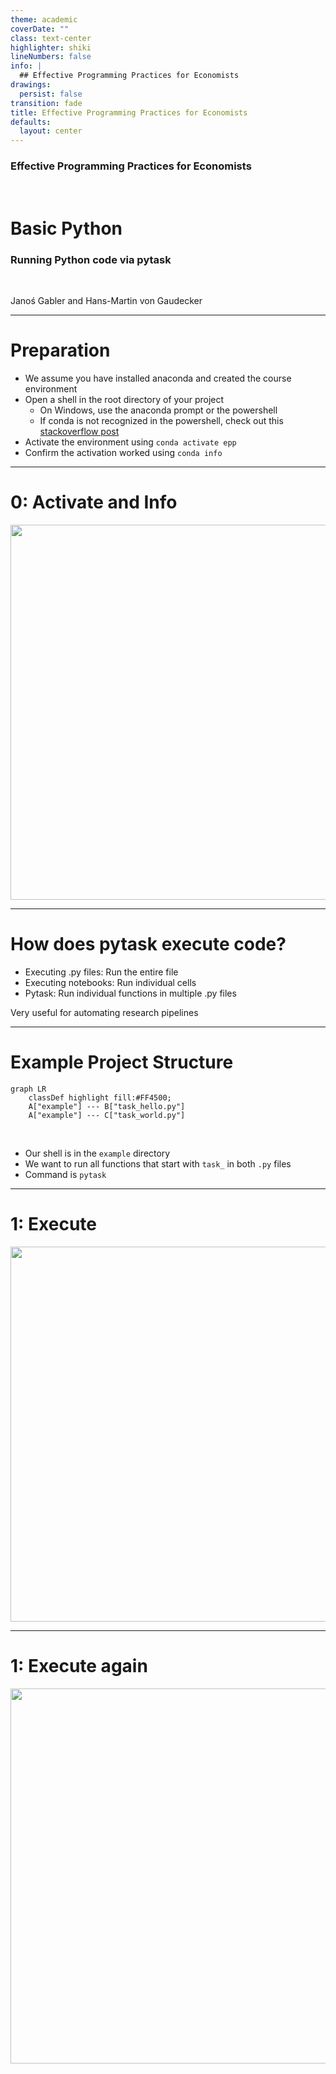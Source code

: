 ```yaml
---
theme: academic
coverDate: ""
class: text-center
highlighter: shiki
lineNumbers: false
info: |
  ## Effective Programming Practices for Economists
drawings:
  persist: false
transition: fade
title: Effective Programming Practices for Economists
defaults:
  layout: center
---
```


### Effective Programming Practices for Economists

<br/>

# Basic Python

### Running Python code via pytask

<br/>


Janoś Gabler and Hans-Martin von Gaudecker

---

# Preparation

- We assume you have installed anaconda and created the course environment
- Open a shell in the root directory of your project
    - On Windows, use the anaconda prompt or the powershell
    - If conda is not recognized in the powershell, check out this
      [stackoverflow post](https://stackoverflow.com/a/65160772/21900143)
- Activate the environment using `conda activate epp`
- Confirm the activation worked using `conda info`


---

# 0: Activate and Info

<img src="/activate_and_info.png" class="rounded" width="600"/>

---

# How does pytask execute code?

- Executing .py files: Run the entire file
- Executing notebooks: Run individual cells
- Pytask: Run individual functions in multiple .py files

Very useful for automating research pipelines

---

# Example Project Structure


```mermaid {theme: 'dark', scale: 0.8}
graph LR
    classDef highlight fill:#FF4500;
    A["example"] --- B["task_hello.py"]
    A["example"] --- C["task_world.py"]
```

<br/>

- Our shell is in the `example` directory
- We want to run all functions that start with `task_` in both `.py` files
- Command is `pytask`


---

# 1: Execute

<img src="/run_1.png" class="rounded" width="600"/>


---

# 1: Execute again

<img src="/run_2.png" class="rounded" width="600"/>
